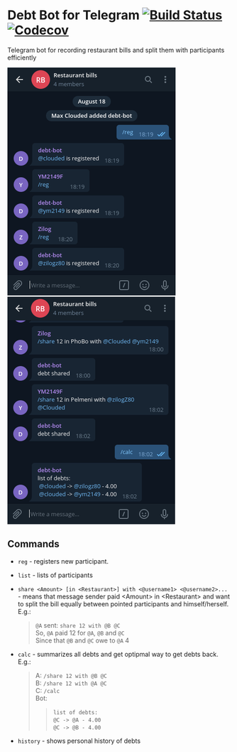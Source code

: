 # Debt Bot for Telegram [![Build Status](https://img.shields.io/travis/cloudedcat/debt-bot)](https://travis-ci.org/cloudedcat/debt-bot) [![Codecov](https://img.shields.io/codecov/c/github/cloudedcat/debt-bot)](https://codecov.io/gh/cloudedcat/debt-bot)

Telegram bot for recording restaurant bills and split them with participants efficiently

![Reg command](img/reg_example.png?raw=true) ![Share command](img/share_example.png?raw=true)

## Commands

* `reg` - registers new participant.
* `list` - lists of participants
* `share <Amount> [in <Restaurant>] with <@username1> <@username2>...` - means that message sender paid \<Amount> in \<Restaurant> and want to split the bill equally between pointed participants and himself/herself. E.g.:
    > `@A` sent: `share 12 with @B @C` \
    > So, `@A` paid 12 for `@A`, `@B` and `@C` \
    > Since that `@B` and `@C` owe to `@A` 4

* `calc` - summarizes all debts and get optipmal way to get debts back. E.g.:
    > A: `/share 12 with @B @C` \
    > B: `/share 12 with @A @C` \
    > C: `/calc` \
    > Bot:
    >> `list of debts:` \
    >> `@C -> @A - 4.00` \
    >> `@C -> @B - 4.00`

* `history` - shows personal history of debts
